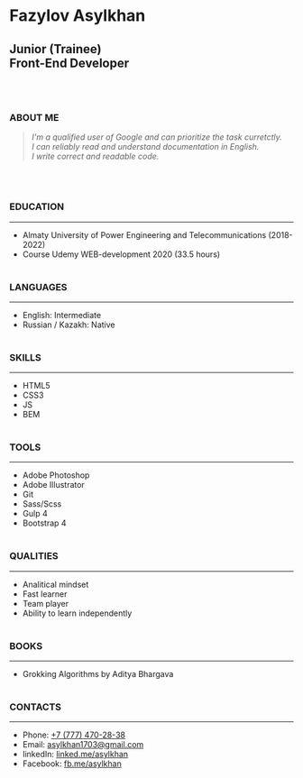 # **Fazylov Asylkhan**
## **Junior (Trainee)<br>Front-End Developer** 
<br><br>

### **ABOUT ME**<br>
>*I'm a qualified user of Google and can prioritize the task curretctly.* <br>
>*I can reliably read and understand documentation in English.* <br>
>*I write correct and readable code.*



<br><br>

### **EDUCATION**
------
- Almaty University of Power Engineering and Telecommunications (2018-2022)
- Course Udemy WEB-development 2020 (33.5 hours)
<br><br>

### **LANGUAGES**
------
- English: Intermediate <br>
- Russian / Kazakh: Native
<br><br>

### **SKILLS**
------
- HTML5
- CSS3
- JS
- BEM
<br><br>

### **TOOLS**
------
- Adobe Photoshop
- Adobe Illustrator
- Git
- Sass/Scss
- Gulp 4
- Bootstrap 4
<br><br>

### **QUALITIES**
------
- Analitical mindset
- Fast learner
- Team player
- Ability to learn independently
<br><br>

### **BOOKS**
------
- Grokking Algorithms by Aditya Bhargava 
<br><br>


### **CONTACTS**
------
- Phone: [+7 (777) 470-28-38](tel:+77774702838)
- Email: [asylkhan1703@gmail.com](mailto:asylkhan1703@gmail.com)
- linkedIn: [linked.me/asylkhan](https://www.linkedin.com/in/asylkhan1703/)
- Facebook: [fb.me/asylkhan](https://www.facebook.com/asylkhan.fazylov)
<br><br>